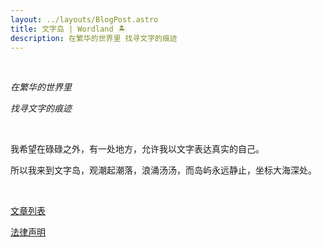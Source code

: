 ```yaml
---
layout: ../layouts/BlogPost.astro
title: 文字岛 | Wordland 🏝️
description: 在繁华的世界里 找寻文字的痕迹
---
```


<br/>

*在繁华的世界里*

*找寻文字的痕迹*

<br/>

我希望在碌碌之外，有一处地方，允许我以文字表达真实的自己。

所以我来到文字岛，观潮起潮落，浪涌汤汤，而岛屿永远静止，坐标大海深处。

<br/>

[文章列表](/words)

[法律声明](/declarations)
